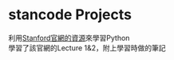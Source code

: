 # stancode Projects
利用[Stanford官網的資源](https://web.stanford.edu/class/cs106a/#/)來學習Python\
學習了該官網的Lecture 1&2，附上學習時做的筆記
